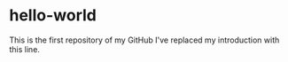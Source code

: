 # hello-world
This is the first repository of my GitHub
I've replaced my introduction with this line.
